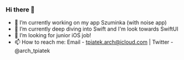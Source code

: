 ### Hi there 👋

- 🔭 I’m currently working on my app Szuminka (with noise app)
- 🌱 I’m currently deep diving into Swift and I'm look towards SwiftUI
- 👯 I’m looking for junior iOS job!
- 📫 How to reach me: Email - tpiatek.arch@icloud.com | Twitter - @arch_tpiatek

<!--
**tpiatek-code/tpiatek-code** is a ✨ _special_ ✨ repository because its `README.md` (this file) appears on your GitHub profile.

Here are some ideas to get you started:

- 🔭 I’m currently working on ...
- 🌱 I’m currently learning ...
- 👯 I’m looking to collaborate on ...
- 🤔 I’m looking for help with ...
- 💬 Ask me about ...
- 📫 How to reach me: ...
- 😄 Pronouns: ...
- ⚡ Fun fact: ...
-->
